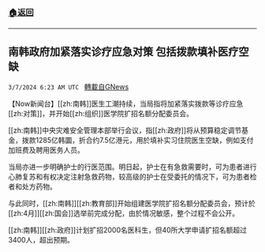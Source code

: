 ###  [:house:返回](README.md)
---


## 南韩政府加紧落实诊疗应急对策 包括拨款填补医疗空缺
`3/7/2024 6:23 AM UTC ` [轉載自GNews](https://gnews.org/articles/2373048)

【Now新闻台】[[zh:南韩]]医生工潮持续，当局指将加紧落实拨款等诊疗应急[[zh:对策]]，并开始[[zh:组织]]医学院扩招名额分配委员会。

[[zh:南韩]]中央灾难安全管理本部举行会议，指[[zh:政府]]将从预算稳定调节基金，拨款1285亿韩圜，折合约7.5亿港元，用於填补实习住院医生空缺，例如支付加班费及聘用医务人员。

当局亦进一步明确护士的行医范围。明日起，护士在有急救需要时，可为患者进行心肺复苏和有权决定注射急救药物，较高级的护士在受委托的情况下，可为患者检者和处方药物。

与此同时，[[zh:南韩]][[zh:教育部]]开始组建医学院扩招名额分配委员会，预计於[[zh:4月]][[zh:国会]]选举前完成分配，由於情况敏感，整个过程不会公开。

[[zh:南韩]][[zh:政府]]计划扩招2000名医科生，但40所大学申请扩招名额超过3400人，超出预期。
